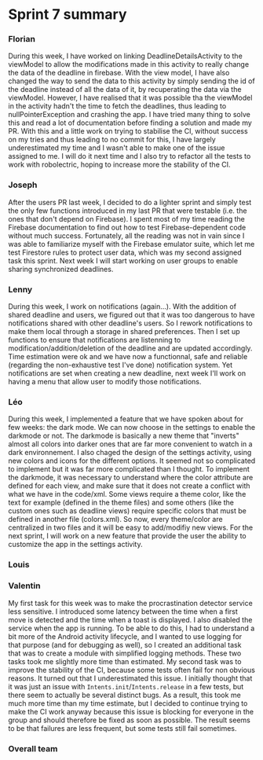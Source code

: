 Sprint 7 summary
================

### Florian
During this week, I have worked on linking DeadlineDetailsActivity to the viewModel to allow the modifications
made in this activity to really change the data of the deadline in firebase. With the view model, I have also changed
the way to send the data to this activity by simply sending the id of the deadline instead of all the data of it,
by recuperating the data via the viewModel. However, I have realised that it was possible tha the viewModel in the activity
hadn't the time to fetch the deadlines, thus leading to nullPointerException and crashing the app.
I have tried many thing to solve this and read a lot of documentation before finding a solution and made my PR.
With this and a little work on trying to stabilise the CI, without success on my tries and thus leading to no commit for this,
I have largely underestimated my time and I wasn't able to make one of the issue assigned to me.
I will do it next time and I also try to refactor all the tests to work with robolectric, hoping to increase more
the stability of the CI.

### Joseph

After the users PR last week, I decided to do a lighter sprint and simply test
the only few functions introduced in my last PR that were testable (i.e. the
ones that don't depend on Firebase). I spent most of my time reading the
Firebase documentation to find out how to test Firebase-dependent code without
much success. Fortunately, all the reading was not in vain since I was
able to familiarize myself with the Firebase emulator suite, which let me
test Firestore rules to protect user data, which was my second assigned
task this sprint. Next week I will start working on user groups to enable
sharing synchronized deadlines.

### Lenny
During this week, I work on notifications (again...). With the addition of shared deadline and users, we figured out that it was too dangerous to have notifications shared with other deadline's users. So I rework notifications to make them local through a storage in shared preferences. Then I set up functions to ensure that notifications are listenning to modification/addition/deletion of the deadline and are updated accordingly. Time estimation were ok and we have now a functionnal, safe and reliable (regarding the non-exhaustive test I've done) notification system.
Yet notifications are set when creating a new deadline, next week I'll work on having a menu that allow user to modify those notifications.

### Léo
During this week, I implemented a feature that we have spoken about for few weeks: the dark mode. We can now choose
in the settings to enable the darkmode or not. The darkmode is basically a new theme that "inverts" almost all colors
into darker ones that are far more convenient to watch in a dark environnement. I also chaged the design of the settings
activity, using new colors and icons for the different options. It seemed not so complicated to implement but it was far
more complicated than I thought. To implement the darkmode, it was necessary to understand where the color attribute are defined for each view, 
and make sure that it does not create a conflict with what we have in the code/xml. Some views require a theme color, like the text
for example (defined in the theme files) and some others (like the custom ones such as deadline views) require specific colors that must be defined
in another file (colors.xml). So now, every theme/color are centralized in two files and it will be easy to add/modifiy new views. For the next sprint,
I will work on a new feature that provide the user the ability to customize the app in the settings activity.


### Louis

### Valentin
My first task for this week was to make the procrastination detector service less sensitive. I introduced some latency between the time
when a first move is detected and the time when a toast is displayed. I also disabled the service when the app is running. To
be able to do this, I had to understand a bit more of the Android activity lifecycle, and I wanted to use logging for that
purpose (and for debugging as well), so I created an additional task that was to create a module with simplified logging methods.
These two tasks took me slightly more time than estimated. My second task was to improve the stability of the CI, because some
tests often fail for non obvious reasons. It turned out that I underestimated this issue. I initially thought that it was just an
issue with `Intents.init`/`Intents.release` in a few tests, but there seem to actually be several distinct bugs. As a result, this
took me much more time than my time estimate, but I decided to continue trying to make the CI work anyway because this issue is blocking
for everyone in the group and should therefore be fixed as soon as possible. The result seems to be that failures are less frequent,
but some tests still fail sometimes.

### Overall team
